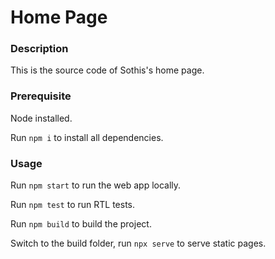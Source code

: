 # Home Page
### Description
This is the source code of Sothis's home page.
### Prerequisite
Node installed.

Run `npm i` to install all dependencies.
### Usage
Run `npm start` to run the web app locally.

Run `npm test` to run RTL tests.

Run `npm build` to build the project.

Switch to the build folder, run `npx serve` to serve static pages.